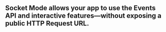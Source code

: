 ## Socket Mode allows your app to use the Events API and interactive features—without exposing a public HTTP Request URL.